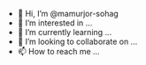 - 👋 Hi, I’m @mamurjor-sohag
- 👀 I’m interested in ...
- 🌱 I’m currently learning ...
- 💞️ I’m looking to collaborate on ...
- 📫 How to reach me ...

<!---
mamurjor-sohag/mamurjor-sohag is a ✨ special ✨ repository because its `README.md` (this file) appears on your GitHub profile.
You can click the Preview link to take a look at your changes.
--->
